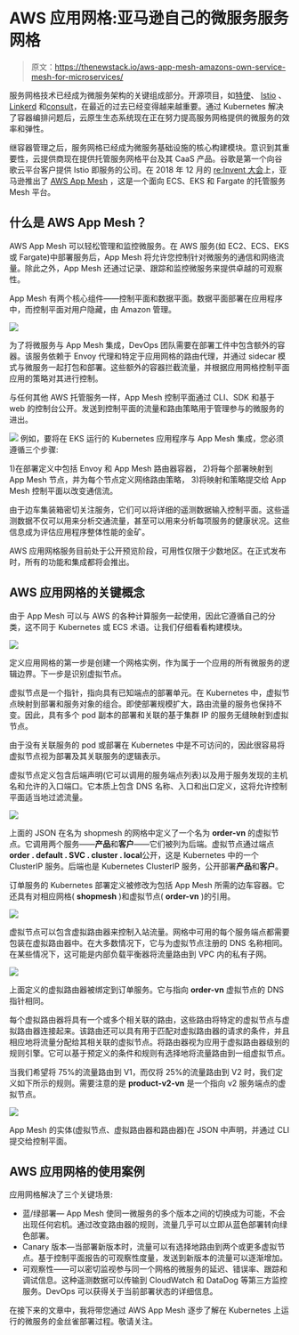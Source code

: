 # AWS 应用网格:亚马逊自己的微服务服务网格

> 原文：<https://thenewstack.io/aws-app-mesh-amazons-own-service-mesh-for-microservices/>

服务网格技术已经成为微服务架构的关键组成部分。开源项目，如[特使](https://www.envoyproxy.io)、 [Istio](https://istio.io) 、 [Linkerd](https://linkerd.io) 和[consult](https://www.consul.io)，在最近的过去已经变得越来越重要。通过 Kubernetes 解决了容器编排问题后，云原生生态系统现在正在努力提高服务网格提供的微服务的效率和弹性。

继容器管理之后，服务网格已经成为微服务基础设施的核心构建模块。意识到其重要性，云提供商现在提供托管服务网格平台及其 CaaS 产品。谷歌是第一个向谷歌云平台客户提供 Istio 即服务的公司。在 2018 年 12 月的 [re:Invent 大会](/aws-reinvent-day-1-new-machine-learning-data-infrastructure-services/)上，亚马逊推出了 [AWS App Mesh](https://aws.amazon.com/about-aws/whats-new/2018/11/introducing-aws-app-mesh---service-mesh-for-microservices-on-aws/) ，这是一个面向 ECS、EKS 和 Fargate 的托管服务 Mesh 平台。

## 什么是 AWS App Mesh？

AWS App Mesh 可以轻松管理和监控微服务。在 AWS 服务(如 EC2、ECS、EKS 或 Fargate)中部署服务后，App Mesh 将允许您控制针对微服务的通信和网络流量。除此之外，App Mesh 还通过记录、跟踪和监控微服务来提供卓越的可观察性。

App Mesh 有两个核心组件——控制平面和数据平面。数据平面部署在应用程序中，而控制平面对用户隐藏，由 Amazon 管理。

[![](img/c1d44cde94e95bbe0feccd8b4603274c.png)](https://thenewstack.io/aws-app-mesh-amazons-own-service-mesh-for-microservices/appmesh-1a/)

为了将微服务与 App Mesh 集成，DevOps 团队需要在部署工件中包含额外的容器。该服务依赖于 Envoy 代理和特定于应用网格的路由代理，并通过 sidecar 模式与微服务一起打包和部署。这些额外的容器拦截流量，并根据应用网格控制平面应用的策略对其进行控制。

与任何其他 AWS 托管服务一样，App Mesh 控制平面通过 CLI、SDK 和基于 web 的控制台公开。发送到控制平面的流量和路由策略用于管理参与的微服务的进出。

[![](img/a4473e230c3d7eae70b29c99fba24af2.png)](https://thenewstack.io/aws-app-mesh-amazons-own-service-mesh-for-microservices/appmesh-t/) 
例如，要将在 EKS 运行的 Kubernetes 应用程序与 App Mesh 集成，您必须遵循三个步骤:

1)在部署定义中包括 Envoy 和 App Mesh 路由器容器，
2)将每个部署映射到 App Mesh 节点，并为每个节点定义网络路由策略，
3)将映射和策略提交给 App Mesh 控制平面以改变通信流。

由于边车集装箱密切关注服务，它们可以将详细的遥测数据输入控制平面。这些遥测数据不仅可以用来分析交通流量，甚至可以用来分析每项服务的健康状况。这些信息成为评估应用程序整体性能的金矿。

AWS 应用网格服务目前处于公开预览阶段，可用性仅限于少数地区。在正式发布时，所有的功能和集成都将会推出。

## AWS 应用网格的关键概念

由于 App Mesh 可以与 AWS 的各种计算服务一起使用，因此它遵循自己的分类，这不同于 Kubernetes 或 ECS 术语。让我们仔细看看构建模块。

[![](img/4c2e8fcb92a14af04e8efe9f0ec896c4.png)](https://thenewstack.io/aws-app-mesh-amazons-own-service-mesh-for-microservices/appmesh-1/)

定义应用网格的第一步是创建一个网格实例，作为属于一个应用的所有微服务的逻辑边界。下一步是识别虚拟节点。

虚拟节点是一个指针，指向具有已知端点的部署单元。在 Kubernetes 中，虚拟节点映射到部署和服务对象的组合。即使部署规模扩大，路由流量的服务也保持不变。因此，具有多个 pod 副本的部署和关联的基于集群 IP 的服务无缝映射到虚拟节点。

由于没有关联服务的 pod 或部署在 Kubernetes 中是不可访问的，因此很容易将虚拟节点视为部署及其关联服务的逻辑表示。

虚拟节点定义包含后端声明(它可以调用的服务端点列表)以及用于服务发现的主机名和允许的入口端口。它本质上包含 DNS 名称、入口和出口定义，这将允许控制平面适当地过滤流量。

[![](img/6f0e2df2cb18018ee33d0c30a290c447.png)](https://thenewstack.io/aws-app-mesh-amazons-own-service-mesh-for-microservices/appmesh-2/)

上面的 JSON 在名为 shopmesh 的网格中定义了一个名为 **order-vn** 的虚拟节点。它调用两个服务——**产品**和**客户**——它们被列为后端。虚拟节点通过端点**order . default . SVC . cluster . local**公开，这是 Kubernetes 中的一个 ClusterIP 服务。后端也是 Kubernetes ClusterIP 服务，公开部署**产品**和**客户**。

订单服务的 Kubernetes 部署定义被修改为包括 App Mesh 所需的边车容器。它还具有对相应网格( **shopmesh** )和虚拟节点( **order-vn** )的引用。

[![](img/65904abc1fa260a2fd3be5b6ff9d9e5d.png)](https://thenewstack.io/aws-app-mesh-amazons-own-service-mesh-for-microservices/appmesh-2a/)

虚拟节点可以包含虚拟路由器来控制入站流量。网格中可用的每个服务端点都需要包装在虚拟路由器中。在大多数情况下，它与为虚拟节点注册的 DNS 名称相同。在某些情况下，这可能是内部负载平衡器将流量路由到 VPC 内的私有子网。

[![](img/7a46636f5fac0292b6b9ae7ad964df87.png)](https://thenewstack.io/aws-app-mesh-amazons-own-service-mesh-for-microservices/appmesh-3/)

上面定义的虚拟路由器被绑定到订单服务。它与指向 **order-vn** 虚拟节点的 DNS 指针相同。

每个虚拟路由器将具有一个或多个相关联的路由，这些路由将特定的虚拟节点与虚拟路由器连接起来。该路由还可以具有用于匹配对虚拟路由器的请求的条件，并且相应地将流量分配给其相关联的虚拟节点。将路由器视为应用于虚拟路由器级别的规则引擎。它可以基于预定义的条件和规则有选择地将流量路由到一组虚拟节点。

当我们希望将 75%的流量路由到 V1，而仅将 25%的流量路由到 V2 时，我们定义如下所示的规则。需要注意的是 **product-v2-vn** 是一个指向 v2 服务端点的虚拟节点。

[![](img/13dfbb947edfe9453f03bc1c15b7f9b1.png)](https://thenewstack.io/aws-app-mesh-amazons-own-service-mesh-for-microservices/appmesh-4/)

App Mesh 的实体(虚拟节点、虚拟路由器和路由器)在 JSON 中声明，并通过 CLI 提交给控制平面。

## AWS 应用网格的使用案例

应用网格解决了三个关键场景:

*   蓝/绿部署— App Mesh 使同一微服务的多个版本之间的切换成为可能，不会出现任何宕机。通过改变路由器的规则，流量几乎可以立即从蓝色部署转向绿色部署。
*   Canary 版本—当部署新版本时，流量可以有选择地路由到两个或更多虚拟节点。基于控制平面报告的可观察性度量，发送到新版本的流量可以逐渐增加。
*   可观察性——可以密切监视参与同一个网格的微服务的延迟、错误率、跟踪和调试信息。这种遥测数据可以传输到 CloudWatch 和 DataDog 等第三方监控服务。DevOps 可以获得关于当前部署状态的详细信息。

在接下来的文章中，我将带您通过 AWS App Mesh 逐步了解在 Kubernetes 上运行的微服务的金丝雀部署过程。敬请关注。

<svg xmlns:xlink="http://www.w3.org/1999/xlink" viewBox="0 0 68 31" version="1.1"><title>Group</title> <desc>Created with Sketch.</desc></svg>